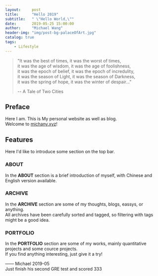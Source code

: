```yaml
---
layout:     post
title:      "Hello 2019"
subtitle:   " \"Hello World,\""
date:       2019-05-25 15:00:00
author:     "Michael Wang"
header-img: "img/post-bg-palaceOfArt.jpg"
catalog: true
tags:
    - Lifestyle
---
```


> "It was the best of times, it was the worst of times,   
> it was the age of wisdom, it was the age of foolishness,   
> it was the epoch of belief, it was the epoch of incredulity,   
> it was the season of Light, it was the season of Darkness,   
> it was the spring of hope, it was the winter of despair…"
> 
> -- A Tale of Two Cities


## Preface
Here I am. This is My personal website as well as blog.  
Welcome to [michany.xyz]()!

## Features
Here I'd like to introduce some section on the top bar.

### **ABOUT**
In the **ABOUT** section is a brief introduction of myself, 
with Chinese and English version available.

### **ARCHIVE**
In the **ARCHIVE** section are some of my thoughts, blogs, eassys, or anything.   
All archives have been carefully sorted and tagged, so filtering with tags might be a good idea.

### **PORTFOLIO**
In the **PORTFOLIO** section are some of my works, 
mainly quantitative projects and some cource projects.  
If you find anything interesting, just give it a try!


—— Michael 2019-05  
  Just finish his second GRE test and scored 333


